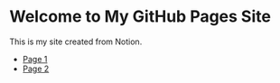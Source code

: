 # Welcome to My GitHub Pages Site

This is my site created from Notion.

- [Page 1](https://github.com/kgmikhdad/Applied-Production-Analysis/blob/main/Applied%20Production%20Analysis%201922a432a515809cbe5ad10f3ea49eb0)
- [Page 2](https://github.com/kgmikhdad/Applied-Production-Analysis/blob/main/Reference%20Materials%201942a432a5158089ae71f25f5d182334)
